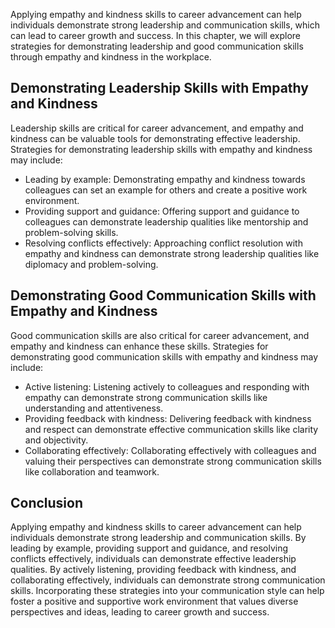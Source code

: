 
Applying empathy and kindness skills to career advancement can help individuals demonstrate strong leadership and communication skills, which can lead to career growth and success. In this chapter, we will explore strategies for demonstrating leadership and good communication skills through empathy and kindness in the workplace.

Demonstrating Leadership Skills with Empathy and Kindness
---------------------------------------------------------

Leadership skills are critical for career advancement, and empathy and kindness can be valuable tools for demonstrating effective leadership. Strategies for demonstrating leadership skills with empathy and kindness may include:

* Leading by example: Demonstrating empathy and kindness towards colleagues can set an example for others and create a positive work environment.
* Providing support and guidance: Offering support and guidance to colleagues can demonstrate leadership qualities like mentorship and problem-solving skills.
* Resolving conflicts effectively: Approaching conflict resolution with empathy and kindness can demonstrate strong leadership qualities like diplomacy and problem-solving.

Demonstrating Good Communication Skills with Empathy and Kindness
-----------------------------------------------------------------

Good communication skills are also critical for career advancement, and empathy and kindness can enhance these skills. Strategies for demonstrating good communication skills with empathy and kindness may include:

* Active listening: Listening actively to colleagues and responding with empathy can demonstrate strong communication skills like understanding and attentiveness.
* Providing feedback with kindness: Delivering feedback with kindness and respect can demonstrate effective communication skills like clarity and objectivity.
* Collaborating effectively: Collaborating effectively with colleagues and valuing their perspectives can demonstrate strong communication skills like collaboration and teamwork.

Conclusion
----------

Applying empathy and kindness skills to career advancement can help individuals demonstrate strong leadership and communication skills. By leading by example, providing support and guidance, and resolving conflicts effectively, individuals can demonstrate effective leadership qualities. By actively listening, providing feedback with kindness, and collaborating effectively, individuals can demonstrate strong communication skills. Incorporating these strategies into your communication style can help foster a positive and supportive work environment that values diverse perspectives and ideas, leading to career growth and success.
